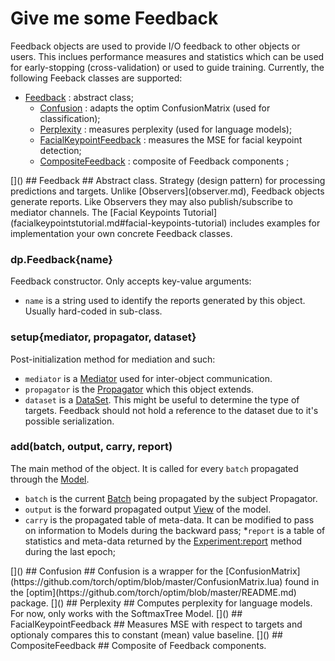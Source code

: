 # Give me some Feedback  #
Feedback objects are used to provide I/O feedback to other objects or users. This inclues performance measures and 
statistics which can be used for early-stopping (cross-validation) or used to guide training. Currently, the following Feeback classes are supported:
 
  * [Feedback](#dp.Model) : abstract class;
    * [Confusion](#dp.Confusion) : adapts the optim ConfusionMatrix (used for classification);
    * [Perplexity](#dp.Perplexity) : measures perplexity (used for language models);
    * [FacialKeypointFeedback](#dp.FacialKeypointFeedback) : measures the MSE for facial keypoint detection;
    * [CompositeFeedback](#dp.CompositeFeedback) : composite of Feedback components ;

<a name="dp.Feedback"/>
[]()
## Feedback ##
Abstract class. Strategy (design pattern) for processing predictions and targets. 
Unlike [Observers](observer.md), Feedback objects generate reports. 
Like Observers they may also publish/subscribe to mediator channels. 
The [Facial Keypoints Tutorial](facialkeypointstutorial.md#facial-keypoints-tutorial) 
includes examples for implementation your own concrete Feedback classes.

### dp.Feedback{name} ###
Feedback constructor. Only accepts key-value arguments:

  * `name` is a string used to identify the reports generated by this object. Usually hard-coded in sub-class.
 
### setup{mediator, propagator, dataset} ###
Post-initialization method for mediation and such:

  * `mediator` is a [Mediator](mediator.md#dp.Mediator) used for inter-object communication.
  * `propagator` is the [Propagator](propagator.md#dp.Propagator) which this object extends.
  * `dataset` is a [DataSet](data.md#dp.DataSet). This might be useful to determine the type of targets. Feedback should not hold a reference to the dataset due to it's possible serialization.

### add(batch, output, carry, report) ###
The main method of the object. It is called for every `batch` propagated through the [Model](model.md#dp.Model).

  * `batch` is the current [Batch](data.md#dp.Batch) being propagated by the subject Propagator.
  * `output` is the forward propagated output [View](view.md#dp.View) of the model.
  * `carry` is the propagated table of meta-data. It can be modified to pass on information to Models during the backward pass;
  *`report` is a table of statistics and meta-data returned by the [Experiment:report](experiment.md#dp.Experiment.report) method during the last epoch;

<a name="dp.Confusion"/>
[]()
## Confusion ##
Confusion is a wrapper for the [ConfusionMatrix](https://github.com/torch/optim/blob/master/ConfusionMatrix.lua) found in the [optim](https://github.com/torch/optim/blob/master/README.md) package.

<a name="dp.Perplexity"/>
[]()
## Perplexity ##
Computes perplexity for language models. For now, only works with the SoftmaxTree Model.

<a name="dp.FacialKeypointFeedback"/>
[]()
## FacialKeypointFeedback ##
Measures MSE with respect to targets and optionaly compares this to constant (mean) value baseline.

<a name="dp.CompositeFeedback"/>
[]()
## CompositeFeedback ##
Composite of Feedback components.
